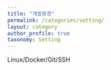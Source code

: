 ```yaml
---
title: "개발환경"
permalink: /categories/setting/
layout: category
author_profile: true
taxonomy: Setting
---
```


Linux/Docker/Git/SSH